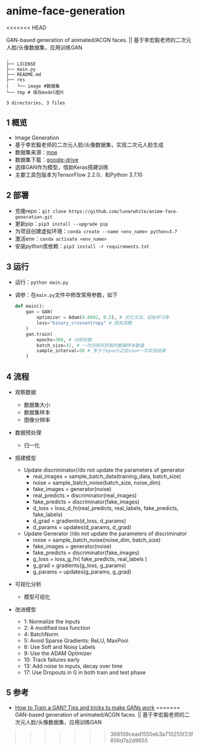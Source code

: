 # anime-face-generation
<<<<<<< HEAD

GAN-based generation of animated/ACGN faces. || 基于李宏毅老师的二次元人脸/头像数据集，应用训练GAN

```
.
├── LICENSE
├── main.py
├── README.md
├── res
│   └── image #数据集
└── tmp # 保存model图片

3 directories, 3 files
```

## 1 概览

- Image Generation
- 基于李宏毅老师的二次元人脸/头像数据集，实现二次元人脸生成
- 数据集来源：[moe](https://make.girls.moe/#/)
- 数据集下载：[google-drive](https://drive.google.com/file/d/1tpW7ZVNosXsIAWu8-f5EpwtF3ls3pb79/view)
- 选择GAN作为模型，借助Keras搭建训练
- 主要工具包版本为TensorFlow 2.2.0、和Python 3.7.10

## 2 部署

- 克隆repo：`git clone https://github.com/lunarwhite/anime-face-generation.git`
- 更新pip：`pip3 install --upgrade pip`
- 为项目创建虚拟环境：`conda create --name <env_name> python=3.7`
- 激活env：`conda activate <env_name>`
- 安装python库依赖：`pip3 install -r requirements.txt`

## 3 运行

- 运行：`python main.py`

- 调参：在`main.py`文件中修改常用参数，如下
  ```python
  def main():
      gan = GAN(
          optimizer = Adam(0.0002, 0.5), # 优化方法，初始学习率
          loss="binary_crossentropy" # 损失函数
      )
      gan.train(
          epochs=300, # 训练轮数
          batch_size=32, # 一次训练所抓取的数据样本数量
          sample_interval=50 # 多少个epoch之后save一次实验结果
      )
  ```

## 4 流程

- 观察数据
  - 数据集大小
  - 数据集样本
  - 图像分辨率
- 数据预处理
  - 归一化
- 搭建模型

  - Update discriminator//do not update the parameters of generator
    - real_images = sample_batch_data(training_data, batch_size)
    - noise = sample_batch_noise(batch_size, noise_dim)
    - fake_images = generator(noise)
    - real_predicts = discriminator(real_images)
    - fake_predicts = discriminator(fake_images)
    - d_loss = loss_d_fn(real_predicts, real_labels, fake_predicts, fake_labels)
    - d_grad = gradients(d_loss, d_params)
    - d_params = updates(d_params, d_grad)
  - Update Generator //do not update the parameters of discriminator
    - noise = sample_batch_noise(noise_dim, batch_size)
    - fake_images = generator(noise)
    - fake_predicts = discriminator(fake_images)
    - g_loss = loss_g_fn( fake_predicts, real_labels )
    - g_grad = gradients(g_loss, g_params)
    - g_params = updates(g_params, g_grad)
- 可视化分析

  - 模型可视化
- 改进模型
  - 1: Normalize the inputs
  - 2: A modified loss function
  - 4: BatchNorm
  - 5: Avoid Sparse Gradients: ReLU, MaxPool
  - 6: Use Soft and Noisy Labels
  - 9: Use the ADAM Optimizer
  - 10: Track failures early
  - 13: Add noise to inputs, decay over time
  - 17: Use Dropouts in G in both train and test phase

## 5 参考

- [How to Train a GAN? Tips and tricks to make GANs work](https://github.com/soumith/ganhacks)
=======
GAN-based generation of animated/ACGN faces. || 基于李宏毅老师的二次元人脸/头像数据集，应用训练GAN
>>>>>>> 368109cead1550eb3a710255f23f656d7a2d9655
